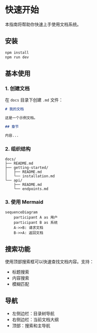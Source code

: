 # 快速开始

本指南将帮助你快速上手使用文档系统。

## 安装

```bash
npm install
npm run dev
```

## 基本使用

### 1. 创建文档

在 `docs` 目录下创建 `.md` 文件：

```markdown
# 我的文档

这是一个示例文档。

## 章节

内容...
```

### 2. 组织结构

```
docs/
├── README.md
├── getting-started/
│   ├── README.md
│   └── installation.md
└── api/
    ├── README.md
    └── endpoints.md
```

### 3. 使用 Mermaid

```mermaid
sequenceDiagram
    participant A as 用户
    participant B as 系统
    A->>B: 请求文档
    B->>A: 返回文档
```

## 搜索功能

使用顶部搜索框可以快速查找文档内容。支持：

- 标题搜索
- 内容搜索
- 模糊匹配

## 导航

- 左侧边栏：目录树导航
- 右侧边栏：当前文档大纲
- 顶部：搜索和主导航
